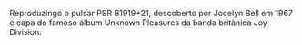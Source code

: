 Reproduzingo o pulsar PSR B1919+21, descoberto por Jocelyn Bell em 1967 e capa do famoso álbum Unknown Pleasures da banda britânica Joy Division.
